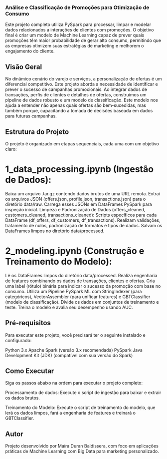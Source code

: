 
### Análise e Classificação de Promoções para Otimização de Consumo ###

Este projeto completo utiliza PySpark para processar, limpar e modelar dados relacionados a interações de clientes com promoções. O objetivo final é criar um modelo de Machine Learning capaz de prever quais promoções têm maior probabilidade de gerar alto consumo, permitindo que as empresas otimizem suas estratégias de marketing e melhorem o engajamento do cliente.

## Visão Geral
No dinâmico cenário do varejo e serviços, a personalização de ofertas é um diferencial competitivo. Este projeto aborda a necessidade de identificar e prever o sucesso de campanhas promocionais. Ao integrar dados de transações, perfis de clientes e detalhes de ofertas, construímos um pipeline de dados robusto e um modelo de classificação. Este modelo nos ajuda a entender não apenas quais ofertas são bem-sucedidas, mas também porque, capacitando a tomada de decisões baseada em dados para futuras campanhas.

## Estrutura do Projeto
O projeto é organizado em etapas sequenciais, cada uma com um objetivo claro:

# 1_data_processing.ipynb (Ingestão de Dados):
Baixa um arquivo .tar.gz contendo dados brutos de uma URL remota.
Extrai os arquivos JSON (offers.json, profile.json, transactions.json) para o diretório data/raw.
Carrega esses JSONs em DataFrames PySpark para inspeção inicial.
Limpeza e Padronização de Dados (offers_cleaned, customers_cleaned, transactions_cleaned):
Scripts específicos para cada DataFrame (df_offers, df_customers, df_transactions).
Realizam validações, tratamento de nulos, padronização de formatos e tipos de dados.
Salvam os DataFrames limpos no diretório data/processed.

# 2_modeling.ipynb (Construção e Treinamento do Modelo):
Lê os DataFrames limpos do diretório data/processed.
Realiza engenharia de features combinando os dados de transações, clientes e ofertas.
Cria uma label (rótulo) binária para indicar o sucesso da promoção com base no consumo.
Utiliza um Pipeline PySpark ML com StringIndexer (para categóricos), VectorAssembler (para unificar features) e GBTClassifier (modelo de classificação).
Divide os dados em conjuntos de treinamento e teste.
Treina o modelo e avalia seu desempenho usando AUC.

## Pré-requisitos
Para executar este projeto, você precisará ter o seguinte instalado e configurado:

Python 3.x
Apache Spark (versão 3.x recomendada)
PySpark
Java Development Kit (JDK) (compatível com sua versão do Spark)

## Como Executar
Siga os passos abaixo na ordem para executar o projeto completo:

Processamento de dados:
Execute o script de ingestão para baixar e extrair os dados brutos.

Treinamento do Modelo:
Execute o script de treinamento do modelo, que lerá os dados limpos, fará a engenharia de features e treinará o GBTClassifier.

## Autor
Projeto desenvolvido por Maíra Duran Baldissera, com foco em aplicações práticas de Machine Learning com Big Data para marketing personalizado.